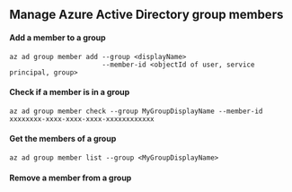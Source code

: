 ## Manage Azure Active Directory group members

#### Add a member to a group
```
az ad group member add --group <displayName>
                       --member-id <objectId of user, service principal, group> 
```

#### Check if a member is in a group
```
az ad group member check --group MyGroupDisplayName --member-id xxxxxxxx-xxxx-xxxx-xxxx-xxxxxxxxxxxx
```

#### Get the members of a group
```
az ad group member list --group <MyGroupDisplayName>
```

#### Remove a member from a group
